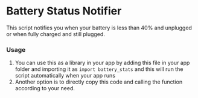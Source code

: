 <h1>Battery Status Notifier</h1>

This script notifies you when your battery is less than 40% and unplugged or when fully charged and still plugged.

<h3>Usage</h3>
<ol>
<li>You can use this as a library in your app by adding this file in your app folder and importing it as
<code>import battery_stats</code> 
and this will run the script automatically when your app runs</li>
<li>Another option is to directly copy this code and calling the function according to your need.</li>
</ol>
